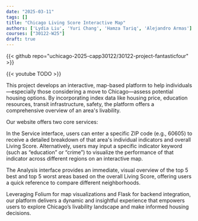```yaml
---
date: "2025-03-11"
tags: []
title: "Chicago Living Score Interactive Map"
authors: ['Lydia Liu', 'Yuri Chang', 'Hamza Tariq', 'Alejandro Armas']
courses: ["30122-W25"]
draft: true
---
```


{{< github repo="uchicago-2025-capp30122/30122-project-fantasticfour" >}}

{{< youtube TODO >}}

This project develops an interactive, map-based platform to help individuals—especially those considering a move to Chicago—assess potential housing options. By incorporating index data like housing price, education resources, transit infrastructure, safety, the platform offers a comprehensive overview of an area's livability.

Our website offers two core services:

In the Service interface, users can enter a specific ZIP code (e.g., 60605) to receive a detailed breakdown of that area's individual indicators and overall Living Score. Alternatively, users may input a specific indicator keyword (such as “education” or “crime”) to visualize the performance of that indicator across different regions on an interactive map.

The Analysis interface provides an immediate, visual overview of the top 5 best and top 5 worst areas based on the overall Living Score, offering users a quick reference to compare different neighborhoods.

Leveraging Folium for map visualizations and Flask for backend integration, our platform delivers a dynamic and insightful experience that empowers users to explore Chicago’s livability landscape and make informed housing decisions.
